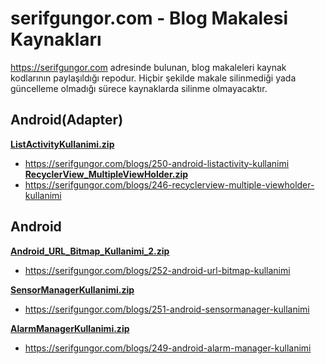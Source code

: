 # serifgungor.com - Blog Makalesi Kaynakları
https://serifgungor.com adresinde bulunan, blog makaleleri kaynak kodlarının paylaşıldığı repodur. Hiçbir şekilde makale silinmediği yada güncelleme olmadığı sürece kaynaklarda silinme olmayacaktır.

## Android(Adapter)
**[ListActivityKullanimi.zip](https://github.com/serifgungor/BlogArticleTutorials/blob/master/ListActivityKullanimi.zip)**
- https://serifgungor.com/blogs/250-android-listactivity-kullanimi
**[RecyclerView_MultipleViewHolder.zip](https://github.com/serifgungor/BlogArticleTutorials/blob/master/RecyclerView_MultipleViewHolder.zip)**
- https://serifgungor.com/blogs/246-recyclerview-multiple-viewholder-kullanimi

## Android

**[Android_URL_Bitmap_Kullanimi_2.zip](https://github.com/serifgungor/BlogArticleTutorials/blob/master/Android_URL_Bitmap_Kullanimi_2.zip)**
- https://serifgungor.com/blogs/252-android-url-bitmap-kullanimi

**[SensorManagerKullanimi.zip](https://github.com/serifgungor/BlogArticleTutorials/blob/master/SensorManagerKullanimi.zip)**
- https://serifgungor.com/blogs/251-android-sensormanager-kullanimi

**[AlarmManagerKullanimi.zip](https://github.com/serifgungor/BlogArticleTutorials/blob/master/AlarmManagerKullanimi.zip)**
- https://serifgungor.com/blogs/249-android-alarm-manager-kullanimi
